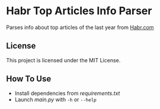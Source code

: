 # Habr Top Articles Info Parser
Parses info about top articles of the last year from [Habr.com](https://habr.com/)
## License
This project is licensed under the MIT License.
## How To Use
* Install dependencies from _requirements.txt_
* Launch _main.py_ with `-h` or `--help`
